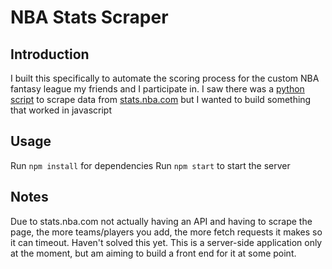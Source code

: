 # NBA Stats Scraper

## Introduction
I built this specifically to automate the scoring process for the custom NBA fantasy league my friends and I participate in.
I saw there was a [python script](https://github.com/seemethere/nba_py) to scrape data from [stats.nba.com](stats.nba.com) but I wanted to build something that worked in javascript


## Usage
Run `npm install` for dependencies
Run `npm start` to start the server


## Notes
Due to stats.nba.com not actually having an API and having to scrape the page, the more teams/players you add, the more fetch requests it makes so it can timeout. Haven't solved this yet.
This is a server-side application only at the moment, but am aiming to build a front end for it at some point.